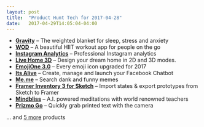 ```yaml
---
layout: post
title:  "Product Hunt Tech for 2017-04-28"
date:   2017-04-29T14:05:04-04:00
---
```


* **[Gravity](https://www.producthunt.com/posts/gravity-4?utm_campaign=producthunt-api&utm_medium=api&utm_source=Application%3A+Daily+Digest+RSS+%28ID%3A+3202%29)** – The weighted blanket for sleep, stress and anxiety
* **[WOD](https://www.producthunt.com/posts/wod?utm_campaign=producthunt-api&utm_medium=api&utm_source=Application%3A+Daily+Digest+RSS+%28ID%3A+3202%29)** – A beautiful HIIT workout app for people on the go
* **[Instagram Analytics](https://www.producthunt.com/posts/instagram-analytics?utm_campaign=producthunt-api&utm_medium=api&utm_source=Application%3A+Daily+Digest+RSS+%28ID%3A+3202%29)** – Professional Instagram analytics
* **[Live Home 3D](https://www.producthunt.com/posts/live-home-3d?utm_campaign=producthunt-api&utm_medium=api&utm_source=Application%3A+Daily+Digest+RSS+%28ID%3A+3202%29)** – Design your dream home in 2D and 3D modes.
* **[EmojiOne 3.0](https://www.producthunt.com/posts/emojione-3-0-2?utm_campaign=producthunt-api&utm_medium=api&utm_source=Application%3A+Daily+Digest+RSS+%28ID%3A+3202%29)** – Every emoji icon upgraded for 2017
* **[Its Alive](https://www.producthunt.com/posts/its-alive?utm_campaign=producthunt-api&utm_medium=api&utm_source=Application%3A+Daily+Digest+RSS+%28ID%3A+3202%29)** – Create, manage and launch your Facebook Chatbot
* **[Me.me](https://www.producthunt.com/posts/me-me?utm_campaign=producthunt-api&utm_medium=api&utm_source=Application%3A+Daily+Digest+RSS+%28ID%3A+3202%29)** – Search dank and funny memes
* **[Framer Inventory 3 for Sketch](https://www.producthunt.com/posts/framer-inventory-3-for-sketch?utm_campaign=producthunt-api&utm_medium=api&utm_source=Application%3A+Daily+Digest+RSS+%28ID%3A+3202%29)** – Import states & export prototypes from Sketch to Framer
* **[Mindbliss](https://www.producthunt.com/posts/mindbliss?utm_campaign=producthunt-api&utm_medium=api&utm_source=Application%3A+Daily+Digest+RSS+%28ID%3A+3202%29)** – A.I. powered meditations with world renowned teachers
* **[Prizmo Go](https://www.producthunt.com/posts/prizmo-go-2?utm_campaign=producthunt-api&utm_medium=api&utm_source=Application%3A+Daily+Digest+RSS+%28ID%3A+3202%29)** – Quickly grab printed text with the camera

… and [5 more](https://www.producthunt.com/tech) products